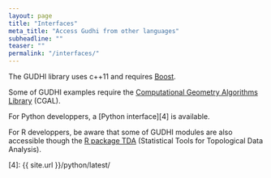 ```yaml
---
layout: page
title: "Interfaces"
meta_title: "Access Gudhi from other languages"
subheadline: ""
teaser: ""
permalink: "/interfaces/"
---
```


The GUDHI library uses c++11 and requires [Boost][1].

Some of GUDHI examples require the [Computational Geometry Algorithms Library][2] (CGAL).

For Python developpers, a [Python interface][4] is available.

For R developpers, be aware that some of GUDHI modules are also accessible though the [R package TDA][3] (Statistical Tools for Topological Data Analysis).

 [1]: http://www.boost.org
 [2]: http://http://www.cgal.org
 [3]: https://cran.r-project.org/package=TDA
 [4]: {{ site.url }}/python/latest/

